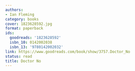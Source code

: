 ```yaml
---
authors:
- Ian Fleming
category: books
cover: 1823628592.jpg
format: paperback
ids:
  goodreads: '1823628592'
  isbn_10: 0142002038
  isbn_13: '9780142002032'
link: https://www.goodreads.com/book/show/3757.Doctor_No
status: read
title: Doctor No
---
```

